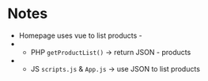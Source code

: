 # Notes

- Homepage uses vue to list products - 
- - PHP `getProductList()` -> return JSON - products
- - JS `scripts.js` & `App.js` -> use JSON to list products
